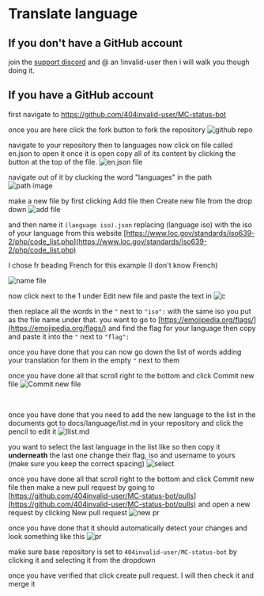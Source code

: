 
# Translate language
## If you don't have a GitHub account

join the [support discord](https://www.mcstatusbot.site/discord?ref=translate-guide-docs) and @ an !invalid-user then i will walk you though doing it.

## If you have a GitHub account

first navigate to https://github.com/404invalid-user/MC-status-bot

once you are here click the fork button to fork the repository
![github repo](https://bisot.xyz/!invalid-user/mBBHRoLWa.png)
<br>


navigate to your repository then to languages now click on file called en.json to open it once it is open copy all of its content by clicking the button at the top of the file. 
![en.json file](https://bisot.xyz/!invalid-user/yOzHaXkZY.png)

navigate out of it by clucking the word "languages" in the path 
![path image](https://bisot.xyz/!invalid-user/zOlDkiErw.png)
<br>

make a new file by first clicking Add file then Create new file from  the drop down
![add file](https://bisot.xyz/!invalid-user/VLmRhgugI.png)
<br>


and then name it `(language iso).json` replacing (language iso) with the iso of your language from this website [https://www.loc.gov/standards/iso639-2/php/code_list.php](https://www.loc.gov/standards/iso639-2/php/code_list.php) 

I chose fr beading French for this example (I don't know French)

![name file](https://bisot.xyz/!invalid-user/QfOFNIxPQ.png)
<br>

now click next to the 1 under Edit new file and paste the text in
![c](https://bisot.xyz/!invalid-user/oUokmWPrW.png)
<br>

then replace all the words in the `"` next to `"iso":` with the same iso you put as the file name under that. you want to go to [https://emojipedia.org/flags/](https://emojipedia.org/flags/) and find the flag for your language then copy and paste it into the  `"` next to `"flag":` 

once you have done that you can now go down the list of words adding your translation for them in the empty `"` next to them

once you have done all that scroll right to the bottom and click Commit new file
![Commit new file](https://bisot.xyz/!invalid-user/oassooDjW.png)

<br>



once you have done that you need to add the new language to the list in the documents got to docs/language/list.md in your repository and click the pencil to edit it 
![llist.md](https://bisot.xyz/!invalid-user/KqXzbVygp.png) 


you want to select the last language in the list like so then copy it **underneath** the last one
change their flag, iso and username to yours (make sure you keep the correct spacing)
![select](https://bisot.xyz/!invalid-user/TGOfJJllq.png)

once you have done all that scroll right to the bottom and click Commit new file then make a new pull request by going to [https://github.com/404invalid-user/MC-status-bot/pulls](https://github.com/404invalid-user/MC-status-bot/pulls) and open a new request by clicking New pull request 
![new pr](https://bisot.xyz/!invalid-user/QltdYQuGx.png)

once you have done that it should automatically detect your changes and look something like this
![pr](https://bisot.xyz/!invalid-user/NcSeigzMD.png)

make sure base repository is set to `404invalid-user/MC-status-bot` by clicking it and selecting it from the dropdown

once you have verified that click create pull request.
I will then check it and merge it 